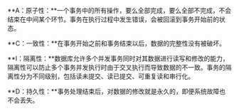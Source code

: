 **A：原子性：**一个事务中的所有操作，要么全部完成，要么全部不完成，不会结束在中间某个环节。事务在执行过程中发生错误，会被回滚到事务开始前的状态。

**C：一致性：**在事务开始之前和事务结束以后，数据的完整性没有被破坏。

**I：隔离性：**数据库允许多个并发事务同时对其数据进行读写和修改的能力，隔离性可以防止多个事务并发执行时由于交叉执行而导致数据的不一致。事务的隔离性分为不同级别，包括读未提交、读已提交、可重复读和串行化。

**D：持久性：**事务处理结束后，对数据的修改就是永久的，即便系统故障也不会丢失。